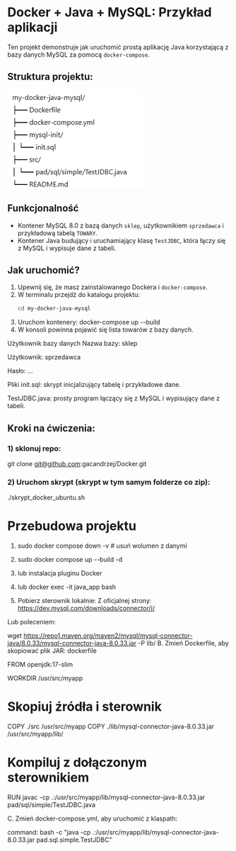 # Docker + Java + MySQL: Przykład aplikacji

Ten projekt demonstruje jak uruchomić prostą aplikację Java korzystającą z bazy danych MySQL za pomocą `docker-compose`.

## Struktura projektu:
![img.png](img.png)

## Funkcjonalność

- Kontener MySQL 8.0 z bazą danych `sklep`, użytkownikiem `sprzedawca` i przykładową tabelą `TOWARY`.
- Kontener Java budujący i uruchamiający klasę `TestJDBC`, która łączy się z MySQL i wypisuje dane z tabeli.

## Jak uruchomić?

1. Upewnij się, że masz zainstalowanego Dockera i `docker-compose`.
2. W terminalu przejdź do katalogu projektu:
   ```bash
   cd my-docker-java-mysql
3. Uruchom kontenery: docker-compose up --build
4. W konsoli powinna pojawić się lista towarów z bazy danych.

Użytkownik bazy danych
Nazwa bazy: sklep

Użytkownik: sprzedawca

Hasło: ...

Pliki
init.sql: skrypt inicjalizujący tabelę i przykładowe dane.

TestJDBC.java: prosty program łączący się z MySQL i wypisujący dane z tabeli.

## Kroki na ćwiczenia:
### 1) sklonuj repo:
git clone git@github.com:gacandrzej/Docker.git
### 2) Uruchom skrypt (skrypt w tym samym folderze co zip):
./skrypt_docker_ubuntu.sh

# Przebudowa projektu
1) sudo docker compose down -v  # usuń wolumen z danymi
2) sudo docker compose up --build -d
3) lub instalacja pluginu Docker

4) lub docker exec -it java_app bash
5) Pobierz sterownik lokalnie:
   Z oficjalnej strony:
   https://dev.mysql.com/downloads/connector/j/

Lub poleceniem:

wget https://repo1.maven.org/maven2/mysql/mysql-connector-java/8.0.33/mysql-connector-java-8.0.33.jar -P lib/
B. Zmień Dockerfile, aby skopiować plik JAR:
dockerfile

FROM openjdk:17-slim

WORKDIR /usr/src/myapp

# Skopiuj źródła i sterownik
COPY ./src /usr/src/myapp
COPY ./lib/mysql-connector-java-8.0.33.jar /usr/src/myapp/lib/

# Kompiluj z dołączonym sterownikiem
RUN javac -cp .:/usr/src/myapp/lib/mysql-connector-java-8.0.33.jar pad/sql/simple/TestJDBC.java

C. Zmień docker-compose.yml, aby uruchomić z klaspath:

command: bash -c "java -cp .:/usr/src/myapp/lib/mysql-connector-java-8.0.33.jar pad.sql.simple.TestJDBC"
